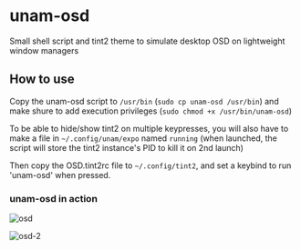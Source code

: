 # unam-osd
Small shell script and tint2 theme to simulate desktop OSD on lightweight window managers

## How to use
Copy the unam-osd script to `/usr/bin` (`sudo cp unam-osd /usr/bin`) and make shure to add execution privileges (`sudo chmod +x /usr/bin/unam-osd`)

To be able to hide/show tint2 on multiple keypresses, you will also have to make a file in `~/.config/unam/expo` named `running` (when launched, the script will store the tint2 instance's PID to kill it on 2nd launch)

Then copy the OSD.tint2rc file to `~/.config/tint2`, and set a keybind to run 'unam-osd' when pressed.

### unam-osd in action
![osd](https://github.com/Unam-OS/unam-osd/blob/master/Screenshot%2001-05-2017-14_24_56.png?raw=true)

![osd-2](https://github.com/Unam-OS/unam-osd/blob/master/Screenshot%2001-05-2017-14_24_32.png?raw=true)
